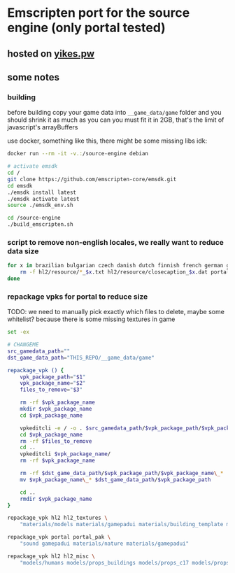 # Emscripten port for the source engine (only portal tested)

## hosted on [yikes.pw](https://yikes.pw)

## some notes

### building

before building copy your game data into `__game_data/game` folder
and you should shrink it as much as you can
you must fit it in 2GB, that's the limit of javascript's arrayBuffers

use docker, something like this, there might be some missing libs idk:
```sh
docker run --rm -it -v.:/source-engine debian

# activate emsdk
cd /
git clone https://github.com/emscripten-core/emsdk.git
cd emsdk
./emsdk install latest
./emsdk activate latest
source ./emsdk_env.sh

cd /source-engine
./build_emscripten.sh
```

### script to remove non-english locales, we really want to reduce data size 

```sh
for x in brazilian bulgarian czech danish dutch finnish french german greek hungarian italian japanese koreana korean latam norwegian polish portuguese romanian russian schinese spanish swedish tchinese thai turkish ukrainian vietnamese; do
	rm -f hl2/resource/*_$x.txt hl2/resource/closecaption_$x.dat portal/resource/*_$x.txt portal/resource/closecaption_$x.dat
done
```

### repackage vpks for portal to reduce size
TODO: we need to manually pick exactly which files to delete, maybe some whitelist? because there is some missing textures in game

```sh
set -ex

# CHANGEME
src_gamedata_path=""
dst_game_data_path="THIS_REPO/__game_data/game"

repackage_vpk () {
	vpk_package_path="$1"
	vpk_package_name="$2"
	files_to_remove="$3"

	rm -rf $vpk_package_name
	mkdir $vpk_package_name
	cd $vpk_package_name

	vpkeditcli -e / -o . $src_gamedata_path/$vpk_package_path/$vpk_package_name\_dir.vpk
	cd $vpk_package_name
	rm -rf $files_to_remove
	cd ..
	vpkeditcli $vpk_package_name/
	rm -rf $vpk_package_name

	rm -rf $dst_game_data_path/$vpk_package_path/$vpk_package_name\_*
	mv $vpk_package_name\_* $dst_game_data_path/$vpk_package_path

	cd ..
	rmdir $vpk_package_name
}

repackage_vpk hl2 hl2_textures \
	"materials/models materials/gamepadui materials/building_template materials/concrete materials/matsys_regressiontest materials/nature materials/skybox materials/brick materials/composite materials/glass materials/metal materials/plaster materials/stone materials/tile materials/dev"

repackage_vpk portal portal_pak \
	"sound gamepadui materials/nature materials/gamepadui"

repackage_vpk hl2 hl2_misc \
	"models/humans models/props_buildings models/props_c17 models/props_canal models/props_citizen_tech models/props_combine models/props_debris models/props_docks models/props_foliage models/props_interiors models/props_junk models/props_lab models/props_pipes models/props_rooftop models/props_trainstation models/props_vehicles models/props_vents models/props_wasteland"
```
